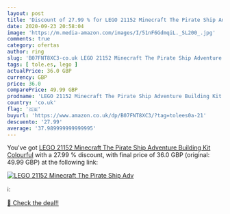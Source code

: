 ```yaml
---
layout: post
title: 'Discount of 27.99 % for LEGO 21152 Minecraft The Pirate Ship Adv'
date: 2020-09-23 20:58:04
image: 'https://m.media-amazon.com/images/I/51nF6GdmqiL._SL200_.jpg'
comments: true
category: ofertas
author: ring
slug: 'B07FNT8XC3-co.uk LEGO 21152 Minecraft The Pirate Ship Adventure Building...'
tags: [ tole.es, lego ]
actualPrice: 36.0 GBP
currency: GBP
price: 36.0
comparePrice: 49.99 GBP
prodname: 'LEGO 21152 Minecraft The Pirate Ship Adventure Building Kit  Colourful'
country: 'co.uk'
flag: '🇬🇧'
buyurl: 'https://www.amazon.co.uk/dp/B07FNT8XC3/?tag=tolees0a-21'
descuento: '27.99'
average: '37.989999999999995'
---
```


You've got [LEGO 21152 Minecraft The Pirate Ship Adventure Building Kit  Colourful](https://www.amazon.co.uk/dp/B07FNT8XC3/?tag=tolees0a-21) with a  27.99 % discount, with final price of 36.0 GBP (original: 49.99 GBP) at the following link:

[![LEGO 21152 Minecraft The Pirate Ship Adv](https://m.media-amazon.com/images/I/51nF6GdmqiL._SL200_.jpg)](https://www.amazon.co.uk/dp/B07FNT8XC3/?tag=tolees0a-21)

ℹ️:


[🛒 Check the deal!!](https://www.amazon.co.uk/dp/B07FNT8XC3/?tag=tolees0a-21)
